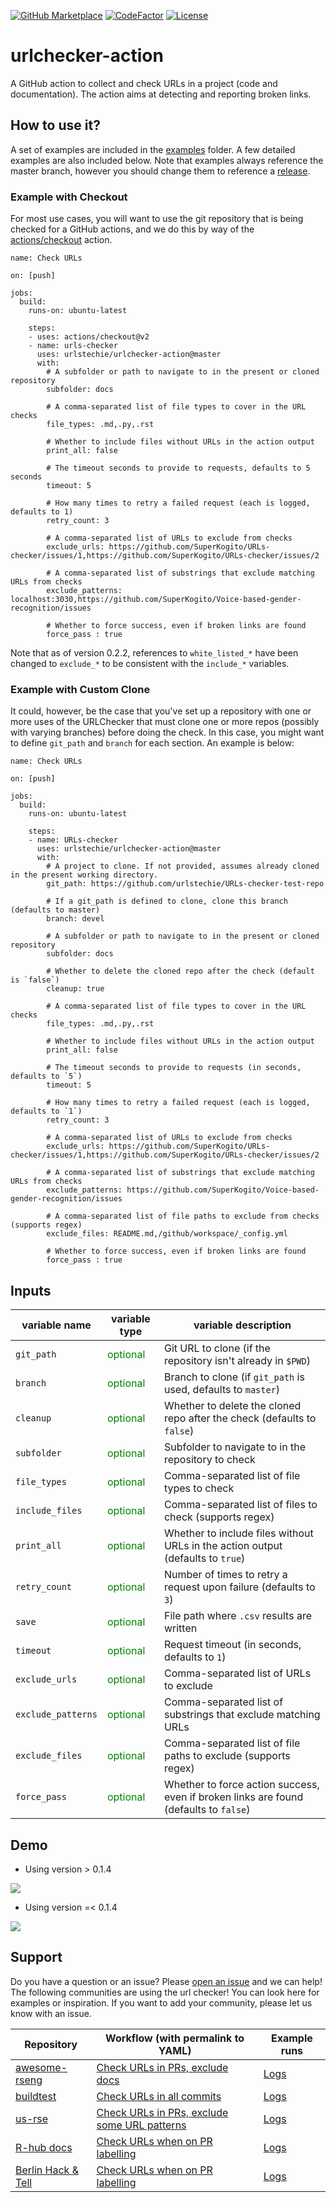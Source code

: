 [![GitHub Marketplace](https://img.shields.io/static/v1?label=Marketplace&message=urlchecker-action&color=blue?style=flat&logo=github)](https://github.com/marketplace/actions/urlchecker-action)
[![CodeFactor](https://www.codefactor.io/repository/github/urlstechie/urlchecker-action/badge)](https://www.codefactor.io/repository/github/urlstechie/urlchecker-action)
[![License](https://img.shields.io/badge/license-MIT-brightgreen)](https://github.com/urlstechie/urlchecker-action/blob/master/LICENSE)

# urlchecker-action

A GitHub action to collect and check URLs in a project (code and documentation).
The action aims at detecting and reporting broken links.

## How to use it?

A set of examples are included in the [examples](examples) folder. A few detailed
examples are also included below. Note that examples always reference the master branch,
however you should change them to reference a [release](https://github.com/urlstechie/urlchecker-action/releases).

### Example with Checkout

For most use cases, you will want to use the git repository that is being checked
for a GitHub actions, and we do this by way of the [actions/checkout](https://github.com/actions/checkout) action.

```
name: Check URLs

on: [push]

jobs:
  build:
    runs-on: ubuntu-latest

    steps:
    - uses: actions/checkout@v2
    - name: urls-checker
      uses: urlstechie/urlchecker-action@master
      with:
        # A subfolder or path to navigate to in the present or cloned repository
        subfolder: docs

        # A comma-separated list of file types to cover in the URL checks
        file_types: .md,.py,.rst

        # Whether to include files without URLs in the action output
        print_all: false

        # The timeout seconds to provide to requests, defaults to 5 seconds
        timeout: 5

        # How many times to retry a failed request (each is logged, defaults to 1)
        retry_count: 3

        # A comma-separated list of URLs to exclude from checks
        exclude_urls: https://github.com/SuperKogito/URLs-checker/issues/1,https://github.com/SuperKogito/URLs-checker/issues/2

        # A comma-separated list of substrings that exclude matching URLs from checks
        exclude_patterns: localhost:3030,https://github.com/SuperKogito/Voice-based-gender-recognition/issues

        # Whether to force success, even if broken links are found
        force_pass : true
```

Note that as of version 0.2.2, references to `white_listed_*` have been changed to
`exclude_*` to be consistent with the `include_*` variables.


### Example with Custom Clone

It could, however, be the case that you've set up a repository with one or more uses of the URLChecker
that must clone one or more repos (possibly with varying branches) before doing the check.
In this case, you might want to define `git_path` and `branch` for each section.
An example is below:

```
name: Check URLs

on: [push]

jobs:
  build:
    runs-on: ubuntu-latest

    steps:
    - name: URLs-checker
      uses: urlstechie/urlchecker-action@master
      with:
        # A project to clone. If not provided, assumes already cloned in the present working directory.
        git_path: https://github.com/urlstechie/URLs-checker-test-repo

        # If a git_path is defined to clone, clone this branch (defaults to master)
        branch: devel

        # A subfolder or path to navigate to in the present or cloned repository
        subfolder: docs

        # Whether to delete the cloned repo after the check (default is `false`)
        cleanup: true

        # A comma-separated list of file types to cover in the URL checks
        file_types: .md,.py,.rst

        # Whether to include files without URLs in the action output
        print_all: false

        # The timeout seconds to provide to requests (in seconds, defaults to `5`)
        timeout: 5

        # How many times to retry a failed request (each is logged, defaults to `1`)
        retry_count: 3

        # A comma-separated list of URLs to exclude from checks
        exclude_urls: https://github.com/SuperKogito/URLs-checker/issues/1,https://github.com/SuperKogito/URLs-checker/issues/2

        # A comma-separated list of substrings that exclude matching URLs from checks
        exclude_patterns: https://github.com/SuperKogito/Voice-based-gender-recognition/issues

        # A comma-separated list of file paths to exclude from checks (supports regex)
        exclude_files: README.md,/github/workspace/_config.yml

        # Whether to force success, even if broken links are found
        force_pass : true
```
## Inputs


| variable name               | variable type                                |      variable description                                                             |
|-----------------------------|----------------------------------------------|---------------------------------------------------------------------------------------|
| `git_path`                  | <span style="color:green"> optional </span>  | Git URL to clone (if the repository isn't already in `$PWD`)                          |
| `branch`                    | <span style="color:green"> optional </span>  | Branch to clone (if `git_path` is used, defaults to `master`)                         |
| `cleanup`                   | <span style="color:green"> optional </span>  | Whether to delete the cloned repo after the check (defaults to `false`)               |
| `subfolder`                 | <span style="color:green"> optional </span>  | Subfolder to navigate to in the repository to check                                   |
| `file_types`                | <span style="color:green"> optional </span>  | Comma-separated list of file types to check                                           |
| `include_files`             | <span style="color:green"> optional </span>  | Comma-separated list of files to check (supports regex)                               |
| `print_all`                 | <span style="color:green"> optional </span>  | Whether to include files without URLs in the action output (defaults to `true`)       |
| `retry_count`               | <span style="color:green"> optional </span>  | Number of times to retry a request upon failure (defaults to `3`)                     |
| `save`                      | <span style="color:green"> optional </span>  | File path where `.csv` results are written                                            |
| `timeout`                   | <span style="color:green"> optional </span>  | Request timeout (in seconds, defaults to `1`)                                         |
| `exclude_urls`              | <span style="color:green"> optional </span>  | Comma-separated list of URLs to exclude                                               |
| `exclude_patterns`          | <span style="color:green"> optional </span>  | Comma-separated list of substrings that exclude matching URLs                         |
| `exclude_files`             | <span style="color:green"> optional </span>  | Comma-separated list of file paths to exclude (supports regex)                        |
| `force_pass`                | <span style="color:green"> optional </span>  | Whether to force action success, even if broken links are found (defaults to `false`) |

## Demo
- Using version > 0.1.4
<img src="demo2.gif"/>

- Using version =< 0.1.4
<img src="demo.gif"/>

## Support

Do you have a question or an issue? Please [open an issue](https://github.com/urlstechie/urlchecker-action/issues) and we can help!
The following communities are using the url checker! You can look here for examples
or inspiration. If you want to add your community, please let us know with an issue.

| Repository                                                                                          | Workflow (with permalink to YAML) | Example runs |
|-----------------------------------------------------------------------------------------------------|-----------------------------------|-------------|
| [awesome-rseng](https://github.com/rseng/awesome-rseng)  | [Check URLs in PRs, exclude docs](https://github.com/rseng/awesome-rseng/blob/5f5cb78f8392cf10aec2f3952b305ae9611029c2/.github/workflows/urlchecker.yml)                                   | [Logs](https://github.com/rseng/awesome-rseng/actions?query=workflow%3AURLChecker) |
| [buildtest](https://github.com/buildtesters/buildtest) |  [Check URLs in all commits](https://github.com/buildtesters/buildtest/blob/v0.9.1/.github/workflows/urlchecker.yml)  |  [Logs](https://github.com/HPC-buildtest/buildtest-framework/actions?query=workflow%3A%22Check+URLs%22)           |
| [us-rse](https://github.com/USRSE/usrse.github.io) |  [Check URLs in PRs, exclude some URL patterns](https://github.com/USRSE/usrse.github.io/blob/abcbed5f5703e0d46edb9e8850eea8bb623e3c1c/.github/workflows/urlchecker.yml)                                 |      [Logs](https://github.com/USRSE/usrse.github.io/actions?query=workflow%3A%22Check+URLs%22)       |
| [R-hub docs](https://github.com/r-hub/docs)  | [Check URLs when on PR labelling](https://github.com/r-hub/docs/blob/bc1eac71206f7cb96ca00148dcf3b46c6d25ada4/.github/workflows/pr.yml) |  [Logs](https://github.com/r-hub/docs/actions?query=workflow%3ACommands)  |
| [Berlin Hack & Tell](https://github.com/berlin-hack-and-tell/berlinhackandtell.rocks)  | [Check URLs when on PR labelling](https://github.com/berlin-hack-and-tell/berlinhackandtell.rocks/blob/master/.github/workflows/urlchecker-pr-label.yml) |  [Logs](https://github.com/berlin-hack-and-tell/berlinhackandtell.rocks/actions?query=workflow%3ACommands)  |
